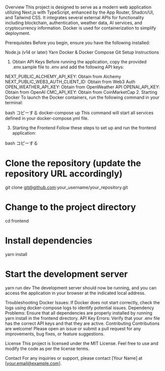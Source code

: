 Overview
This project is designed to serve as a modern web application utilizing Next.js with TypeScript, enhanced by the App Router, Shadcn/UI, and Tailwind CSS. It integrates several external APIs for functionality including blockchain, authentication, weather data, AI services, and cryptocurrency information. Docker is used for containerization to simplify deployment.

Prerequisites
Before you begin, ensure you have the following installed:

Node.js (v14 or later)
Yarn
Docker & Docker Compose
Git
Setup Instructions
1. Obtain API Keys
Before running the application, copy the provided .env.sample file to .env and add the following API keys:

NEXT_PUBLIC_ALCHEMY_API_KEY: Obtain from Alchemy
NEXT_PUBLIC_WEB3_AUTH_CLIENT_ID: Obtain from Web3 Auth
OPEN_WEATHER_API_KEY: Obtain from OpenWeather API
OPENAI_API_KEY: Obtain from OpenAI
CMC_API_KEY: Obtain from CoinMarketCap
2. Starting Docker
To launch the Docker containers, run the following command in your terminal:

bash
コピーする
docker-compose up
This command will start all services defined in your docker-compose.yml file.

3. Starting the Frontend
Follow these steps to set up and run the frontend application:

bash
コピーする
# Clone the repository (update the repository URL accordingly)
git clone git@github.com:your_username/your_repository.git

# Change to the project directory
cd frontend

# Install dependencies
yarn install

# Start the development server
yarn run dev
The development server should now be running, and you can access the application in your browser at the indicated local address.

Troubleshooting
Docker Issues: If Docker does not start correctly, check the logs using docker-compose logs to identify potential issues.
Dependency Problems: Ensure that all dependencies are properly installed by running yarn install in the frontend directory.
API Key Errors: Verify that your .env file has the correct API keys and that they are active.
Contributing
Contributions are welcome! Please open an issue or submit a pull request for any improvements, bug fixes, or feature suggestions.

License
This project is licensed under the MIT License. Feel free to use and modify the code as per the license terms.

Contact
For any inquiries or support, please contact [Your Name] at [your.email@example.com].

